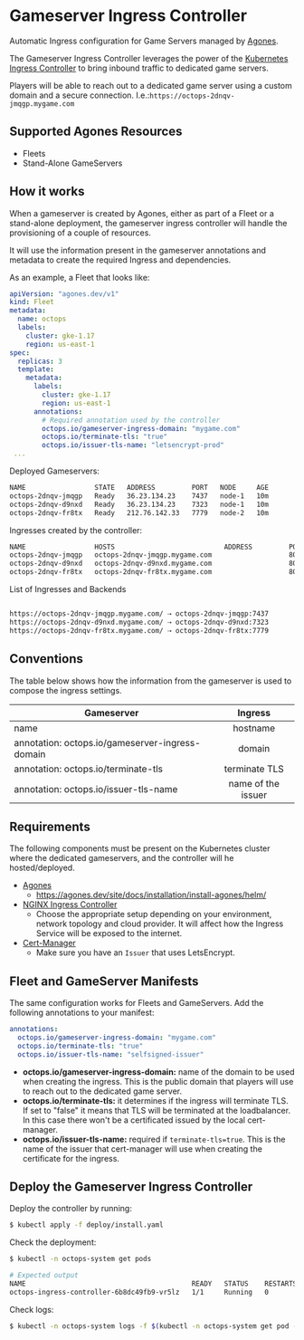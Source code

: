 # Gameserver Ingress Controller
Automatic Ingress configuration for Game Servers managed by [Agones](https://agones.dev/site/).

The Gameserver Ingress Controller leverages the power of the [Kubernetes Ingress Controller](https://kubernetes.io/docs/concepts/services-networking/ingress-controllers/) to bring inbound traffic to dedicated game servers.

Players will be able to reach out to a dedicated game server using a custom domain and a secure connection. I.e.:`https://octops-2dnqv-jmqgp.mygame.com`
## Supported Agones Resources
- Fleets
- Stand-Alone GameServers

## How it works
When a gameserver is created by Agones, either as part of a Fleet or a stand-alone deployment, the gameserver ingress controller will handle the provisioning of a couple of resources.

It will use the information present in the gameserver annotations and metadata to create the required Ingress and dependencies.

As an example, a Fleet that looks like:
```yaml
apiVersion: "agones.dev/v1"
kind: Fleet
metadata:
  name: octops
  labels:
    cluster: gke-1.17
    region: us-east-1
spec:
  replicas: 3
  template:
    metadata:
      labels:
        cluster: gke-1.17
        region: us-east-1
      annotations:
        # Required annotation used by the controller
        octops.io/gameserver-ingress-domain: "mygame.com"
        octops.io/terminate-tls: "true"
        octops.io/issuer-tls-name: "letsencrypt-prod"
 ...
```

Deployed Gameservers:
```bash
NAME                 STATE   ADDRESS         PORT   NODE     AGE
octops-2dnqv-jmqgp   Ready   36.23.134.23    7437   node-1   10m
octops-2dnqv-d9nxd   Ready   36.23.134.23    7323   node-1   10m
octops-2dnqv-fr8tx   Ready   212.76.142.33   7779   node-2   10m
```

Ingresses created by the controller:
```bash
NAME                 HOSTS                           ADDRESS         PORTS     AGE
octops-2dnqv-jmqgp   octops-2dnqv-jmqgp.mygame.com                   80, 443   4m48s
octops-2dnqv-d9nxd   octops-2dnqv-d9nxd.mygame.com                   80, 443   4m46s
octops-2dnqv-fr8tx   octops-2dnqv-fr8tx.mygame.com                   80, 443   4m45s
```

List of Ingresses and Backends
```bash

https://octops-2dnqv-jmqgp.mygame.com/ ⇢ octops-2dnqv-jmqgp:7437
https://octops-2dnqv-d9nxd.mygame.com/ ⇢ octops-2dnqv-d9nxd:7323
https://octops-2dnqv-fr8tx.mygame.com/ ⇢ octops-2dnqv-fr8tx:7779
```

## Conventions
The table below shows how the information from the gameserver is used to compose the ingress settings.

| Gameserver                          | Ingress       |
| ----------------------------------- |:-------------:|
| name                                | hostname      |
| annotation: octops.io/gameserver-ingress-domain | domain |
|annotation: octops.io/terminate-tls | terminate TLS |
|annotation: octops.io/issuer-tls-name| name of the issuer |


## Requirements
The following components must be present on the Kubernetes cluster where the dedicated gameservers, and the controller will he hosted/deployed.

- [Agones](https://agones.dev/site)
  - https://agones.dev/site/docs/installation/install-agones/helm/
- [NGINX Ingress Controller](https://kubernetes.github.io/ingress-nginx/)
  - Choose the appropriate setup depending on your environment, network topology and cloud provider. It will affect how the Ingress Service will be exposed to the internet.
- [Cert-Manager](https://cert-manager.io/)
  - Make sure you have an `Issuer` that uses LetsEncrypt.
  
## Fleet and GameServer Manifests
The same configuration works for Fleets and GameServers. Add the following annotations to your manifest:
```yaml
annotations:
  octops.io/gameserver-ingress-domain: "mygame.com"
  octops.io/terminate-tls: "true"
  octops.io/issuer-tls-name: "selfsigned-issuer"
```

- **octops.io/gameserver-ingress-domain:** name of the domain to be used when creating the ingress. This is the public domain that players will use to reach out to the dedicated game server.
- **octops.io/terminate-tls:** it determines if the ingress will terminate TLS. If set to "false" it means that TLS will be terminated at the loadbalancer. In this case there won't be a certificated issued by the local cert-manager.
- **octops.io/issuer-tls-name:** required if `terminate-tls=true`. This is the name of the issuer that cert-manager will use when creating the certificate for the ingress.

## Deploy the Gameserver Ingress Controller

Deploy the controller by running:
```bash
$ kubectl apply -f deploy/install.yaml
```

Check the deployment:
```bash
$ kubectl -n octops-system get pods

# Expected output
NAME                                         READY   STATUS    RESTARTS   AGE
octops-ingress-controller-6b8dc49fb9-vr5lz   1/1     Running   0          3h6m
```

Check logs:
```bash
$ kubectl -n octops-system logs -f $(kubectl -n octops-system get pod -l app=octops-ingress-controller -o=jsonpath='{.items[*].metadata.name}')
```
